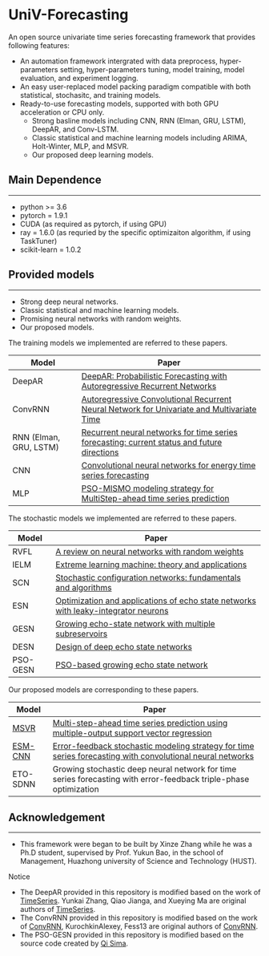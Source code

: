# UniV-Forecasting

An open source univariate time series forecasting framework that provides following features:

* An automation framework intergrated with data preprocess, hyper-parameters setting, hyper-parameters tuning, model training, model evaluation, and experiment logging.
* An easy user-replaced model packing paradigm compatible with both statistical, stochasitc, and training models.
* Ready-to-use forecasting models, supported with both GPU acceleration or CPU only.
  * Strong basline models including CNN, RNN (Elman, GRU, LSTM), DeepAR, and Conv-LSTM.
  * Classic statistical and machine learning models including ARIMA, Holt-Winter, MLP, and MSVR.
  * Our proposed deep learning models.

## Main Dependence

---

* python >= 3.6
* pytorch = 1.9.1
* CUDA (as required as pytorch, if using GPU)
* ray = 1.6.0 (as requried by the specific optimizaiton algorithm, if using TaskTuner)
* scikit-learn = 1.0.2

## Provided models

---

* Strong deep neural networks.
* Classic statistical and machine learning models.
* Promising neural networks with random weights.
* Our proposed models.

The training models we implemented are referred to these papers.

| Model                  | Paper                                                                                                                       |
| ---------------------- | --------------------------------------------------------------------------------------------------------------------------- |
| DeepAR                 | [DeepAR: Probabilistic Forecasting with Autoregressive Recurrent Networks](https://arxiv.org/abs/1704.04110)                   |
| ConvRNN                | [Autoregressive Convolutional Recurrent Neural Network for Univariate and Multivariate Time](https://arxiv.org/abs/1903.02540) |
| RNN (Elman, GRU, LSTM) | [Recurrent neural networks for time series forecasting: current status and future directions](https://www.sciencedirect.com/science/article/pii/S0169207020300996)                                 |
| CNN                    | [Convolutional neural networks for energy time series forecasting](https://ieeexplore.ieee.org/abstract/document/8489399/)                                                            |
| MLP                    | [PSO-MISMO modeling strategy for MultiStep-ahead time series prediction](https://ieeexplore.ieee.org/abstract/document/6553147/)                                                      |

The stochastic models we implemented are referred to these papers.

| Model    | Paper                                                                                                                                                           |
| -------- | --------------------------------------------------------------------------------------------------------------------------------------------------------------- |
| RVFL     | [A review on neural networks with random weights](https://www.sciencedirect.com/science/article/pii/S0925231217314613)                                                                                                                 |
| IELM     | [Extreme learning machine: theory and applications](https://www.sciencedirect.com/science/article/abs/pii/S0925231206000385)                                                                                                               |
| SCN      | [Stochastic configuration networks: fundamentals and algorithms](https://ieeexplore.ieee.org/abstract/document/8013920/)                                                                                                  |
| ESN      | [Optimization and applications of echo state networks with leaky-integrator neurons](https://www.sciencedirect.com/science/article/abs/pii/S089360800700041X)                                                                              |
| GESN     | [Growing echo-state network with multiple subreservoirs](https://ieeexplore.ieee.org/abstract/document/7386673/)                                                                                                          |
| DESN     | [Design of deep echo state networks](https://www.sciencedirect.com/science/article/abs/pii/S0893608018302223)                                                                                                                              |
| PSO-GESN | [PSO-based growing echo state network](https://www.sciencedirect.com/science/article/abs/pii/S1568494619305551)                                                                                                                            |

Our proposed models are corresponding to these papers.

| Model    | Paper                                                                                                            |
| -------- | ---------------------------------------------------------------------------------------------------------------- |
| [MSVR](https://github.com/Analytics-for-Forecasting/msvr)    | [Multi-step-ahead time series prediction using multiple-output support vector regression](https://www.sciencedirect.com/science/article/abs/pii/S092523121300917X) |
| [ESM-CNN](https://github.com/XinzeZhang/TimeSeriesForecasting-torch)  | [Error-feedback stochastic modeling strategy for time series forecasting with convolutional neural networks](https://www.sciencedirect.com/science/article/abs/pii/S1568494619305551)       |
| ETO-SDNN | Growing stochastic deep neural network for time series forecasting with error-feedback triple-phase optimization |

## Acknowledgement

---

* This framework were began to be built by Xinze Zhang while he was a Ph.D student, supervised by Prof. Yukun Bao, in the school of Management, Huazhong university of Science and Technology (HUST).

Notice

* The DeepAR provided in this repository is modified based on the work of [TimeSeries](https://github.com/zhykoties/TimeSeries). Yunkai Zhang, Qiao Jianga, and Xueying Ma are original authors of [TimeSeries](https://github.com/zhykoties/TimeSeries).
* The ConvRNN provided in this repository is modified based on the work of [ConvRNN](https://github.com/KurochkinAlexey/ConvRNN), KurochkinAlexey, Fess13 are original authors of [ConvRNN](https://github.com/KurochkinAlexey/ConvRNN).
* The PSO-GESN provided in this repository is modified based on the source code created by [Qi Sima](https://github.com/simaqi18).
